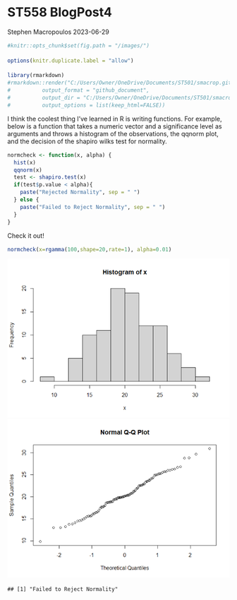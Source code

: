 ST558 BlogPost4
================
Stephen Macropoulos
2023-06-29

``` r
#knitr::opts_chunk$set(fig.path = "/images/")

options(knitr.duplicate.label = "allow")

library(rmarkdown)
#rmarkdown::render("C:/Users/Owner/OneDrive/Documents/ST501/smacrop.github.io558/_Rmd/2023-06-28-ST558BP4.Rmd",
#          output_format = "github_document",
#          output_dir = "C:/Users/Owner/OneDrive/Documents/ST501/smacrop.github.io558/_Rmd/",
#          output_options = list(keep_html=FALSE))
```

I think the coolest thing I’ve learned in R is writing functions. For
example, below is a function that takes a numeric vector and a
significance level as arguments and throws a histogram of the
observations, the qqnorm plot, and the decision of the shapiro wilks
test for normality.

``` r
normcheck <- function(x, alpha) {
  hist(x)
  qqnorm(x)
  test <- shapiro.test(x)
  if(test$p.value < alpha){
    paste("Rejected Normality", sep = " ")
  } else {
    paste("Failed to Reject Normality", sep = " ")
  }
}
```

Check it out!

``` r
normcheck(x=rgamma(100,shape=20,rate=1), alpha=0.01)
```

![](../images/unnamed-chunk-4-1.png)<!-- -->![](../images/unnamed-chunk-4-2.png)<!-- -->

    ## [1] "Failed to Reject Normality"
